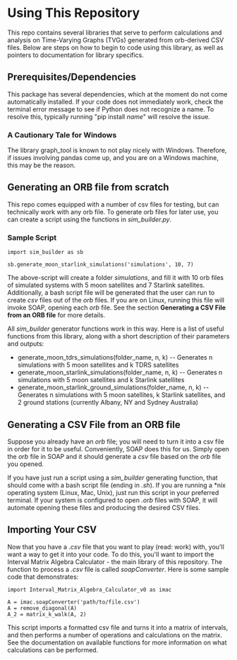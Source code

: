 # Using This Repository

This repo contains several libraries that serve to perform calculations and analysis on Time-Varying Graphs (TVGs) generated from orb-derived CSV files. Below are steps on how to begin to code using this library, as well as pointers to documentation for library specifics.

## Prerequisites/Dependencies

This package has several dependencies, which at the moment do not come automatically installed. If your code does not immediately work, check the terminal error message to see if Python does not recognize a name. To resolve this, typically running "pip install *name*" will resolve the issue.

### A Cautionary Tale for Windows

The library graph_tool is known to not play nicely with Windows. Therefore, if issues involving pandas come up, and you are on a Windows machine, this may be the reason. 

## Generating an ORB file from scratch

This repo comes equipped with a number of csv files for testing, but can technically work with any orb file. To generate orb files for later use, you can create a script using the functions in *sim_builder.py*. 

### Sample Script

    import sim_builder as sb
    
    sb.generate_moon_starlink_simulations('simulations', 10, 7)

The above-script will create a folder *simulations*, and fill it with 10 orb files of simulated systems with 5 moon satellites and 7 Starlink satellites. Additionally, a bash script file will be generated that the user can run to create *csv* files out of the *orb* files. If you are on Linux, running this file will invoke SOAP, opening each *orb* file. See the section **Generating a CSV File from an ORB file** for more details.

All *sim_builder* generator functions work in this way. Here is a list of useful functions from this library, along with a short description of their parameters and outputs:

- generate_moon_tdrs_simulations(folder_name, n, k)
-- Generates n simulations with 5 moon satellites and k TDRS satellites
- generate_moon_starlink_simulations(folder_name, n, k)
-- Generates n simulations with 5 moon satellites and k Starlink satellites
- generate_moon_starlink_ground_simulations(folder_name, n, k)
-- Generates n simulations with 5 moon satellites, k Starlink satellites, and 2 ground stations (currently Albany, NY and Sydney Australia)


## Generating a CSV File from an ORB file

Suppose you already have an *orb* file; you will need to turn it into a csv file in order for it to be useful. Conveniently, SOAP does this for us. Simply open the *orb* file in SOAP and it should generate a *csv* file based on the *orb* file you opened. 

If you have just run a script using a *sim_builder* generating function, that should come with a bash script file (ending in *.sh*). If you are running a \*nix operating system (Linux, Mac, Unix), just run this script in your preferred terminal. If your system is configured to open *.orb* files with SOAP, it will automate opening these files and producing the desired CSV files.


## Importing Your CSV

Now that you have a *.csv* file that you want to play (read: work) with, you'll want a way to get it into your code. To do this, you'll want to import the Interval Matrix Algebra Calculator - the main library of this repository. The function to process a *.csv* file is called *soapConverter*. Here is some sample code that demonstrates:

    import Interval_Matrix_Algebra_Calculator_v0 as imac
    
    A = imac.soapConverter('path/to/file.csv')
    A = remove_diagonal(A)
    A_2 = matrix_k_walk(A, 2)

This script imports a formatted csv file and turns it into a matrix of intervals, and then performs a number of operations and calculations on the matrix. See the documentation on available functions for more information on what calculations can be performed.



